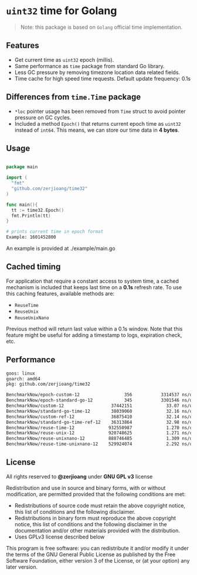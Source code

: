 # `uint32` time for Golang

> Note: this package is based on `Golang` official time implementation.

## Features

* Get current time as `uint32` epoch (millis).
* Same performance as `time` package from standard Go library.
* Less GC pressure by removing timezone location data related fields.
* Time cache for high speed time requests. Default update frequency: 0.1s

## Differences from `time.Time` package

* `*loc` pointer usage has been removed from `Time` struct to avoid pointer pressure on GC cycles.
* Included a method `Epoch()` that returns current epoch time as `uint32` instead of `int64`. This means, we can store our time data in **4 bytes**.

## Usage

```go

package main

import (
  "fmt"
  "github.com/zerjioang/time32"
)

func main(){
  tt := time32.Epoch()
  fmt.Println(tt)
}
```

```bash
# prints current time in epoch format
Example: 1601452800
```

An example is provided at ./example/main.go

## Cached timing

For application that require a constant access to system time, a cached mechanism is included that keeps last time on a **0.1s** refresh rate.
To use this caching features, available methods are:

* `ReuseTime`
* `ReuseUnix`
* `ReuseUnixNano`

Previous method will return last value within a 0.1s window. Note that this feature might be useful for adding a timestamp to logs, expiration check, etc.

## Performance

```bash
goos: linux
goarch: amd64
pkg: github.com/zerjioang/time32

BenchmarkNow/epoch-custom-12         	     356	       3314537 ns/op	     0.00 MB/s	       1 B/op	       0 allocs/op
BenchmarkNow/epoch-standard-go-12    	     345	       3301546 ns/op	     0.00 MB/s	       1 B/op	       0 allocs/op
BenchmarkNow/custom-12               	37442151	         33.07 ns/op	    30.24 MB/s	       0 B/op	       0 allocs/op
BenchmarkNow/standard-go-time-12     	38039060	         32.16 ns/op	    31.09 MB/s	       0 B/op	       0 allocs/op
BenchmarkNow/custom-ref-12           	36875410	         32.14 ns/op	    31.11 MB/s	       0 B/op	       0 allocs/op
BenchmarkNow/standard-go-time-ref-12 	36313864	         32.98 ns/op	    30.32 MB/s	       0 B/op	       0 allocs/op
BenchmarkNow/reuse-time-12             932550987	         1.270 ns/op	   787.44 MB/s	       0 B/op	       0 allocs/op
BenchmarkNow/reuse-unix-12             920748625	         1.271 ns/op	   786.86 MB/s	       0 B/op	       0 allocs/op
BenchmarkNow/reuse-unixnano-12         888746485	         1.309 ns/op	   764.14 MB/s	       0 B/op	       0 allocs/op
BenchmarkNow/reuse-time-unixnano-12    529924074	         2.292 ns/op	   436.22 MB/s	       0 B/op	       0 allocs/op
```

## License

All rights reserved to **@zerjioang** under **GNU GPL v3** license

Redistribution and use in source and binary forms, with or without modification, are permitted provided that the following conditions are met:

 * Redistributions of source code must retain the above copyright notice, this list of conditions and the following disclaimer.
 * Redistributions in binary form must reproduce the above copyright notice, this list of conditions and the following disclaimer in the documentation and/or other materials provided with the distribution.
 * Uses GPLv3 license described below

This program is free software: you can redistribute it and/or modify it under the terms of the GNU General Public License as published by the Free Software Foundation, either version 3 of the License, or (at your option) any later version.
